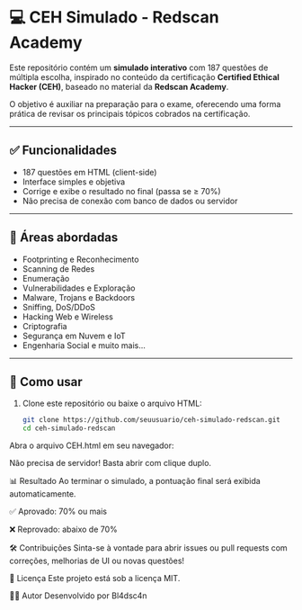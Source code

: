 # 💻 CEH Simulado - Redscan Academy

Este repositório contém um **simulado interativo** com 187 questões de múltipla escolha, inspirado no conteúdo da certificação **Certified Ethical Hacker (CEH)**, baseado no material da **Redscan Academy**.

O objetivo é auxiliar na preparação para o exame, oferecendo uma forma prática de revisar os principais tópicos cobrados na certificação.

---

## ✅ Funcionalidades

- 187 questões em HTML (client-side)
- Interface simples e objetiva
- Corrige e exibe o resultado no final (passa se ≥ 70%)
- Não precisa de conexão com banco de dados ou servidor

---

## 🧠 Áreas abordadas

- Footprinting e Reconhecimento
- Scanning de Redes
- Enumeração
- Vulnerabilidades e Exploração
- Malware, Trojans e Backdoors
- Sniffing, DoS/DDoS
- Hacking Web e Wireless
- Criptografia
- Segurança em Nuvem e IoT
- Engenharia Social e muito mais...

---

## 🚀 Como usar

1. Clone este repositório ou baixe o arquivo HTML:
   ```bash
   git clone https://github.com/seuusuario/ceh-simulado-redscan.git
   cd ceh-simulado-redscan

Abra o arquivo CEH.html em seu navegador:

Não precisa de servidor! Basta abrir com clique duplo.

📊 Resultado
Ao terminar o simulado, a pontuação final será exibida automaticamente.

✅ Aprovado: 70% ou mais

❌ Reprovado: abaixo de 70%

🛠️ Contribuições
Sinta-se à vontade para abrir issues ou pull requests com correções, melhorias de UI ou novas questões!

📄 Licença
Este projeto está sob a licença MIT.

🙋‍♂️ Autor
Desenvolvido por Bl4dsc4n
   
